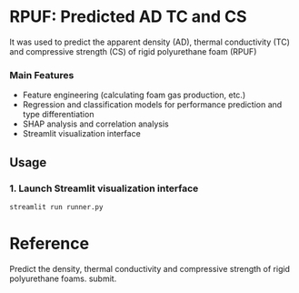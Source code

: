 # RPUF: Predicted AD TC and CS

It was used to predict the apparent density (AD), thermal conductivity (TC) and compressive strength (CS) of rigid polyurethane foam (RPUF)

### Main Features

-  Feature engineering (calculating foam gas production, etc.)
-  Regression and classification models for performance prediction and type differentiation
-  SHAP analysis and correlation analysis
-  Streamlit visualization interface

## Usage

### 1. Launch Streamlit visualization interface
```bash
streamlit run runner.py
```

# Reference

Predict the density, thermal conductivity and compressive strength of rigid polyurethane foams. submit.

